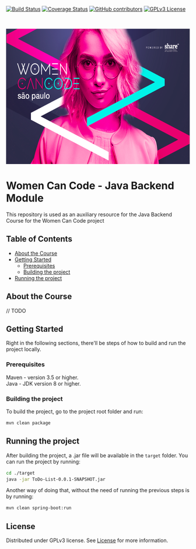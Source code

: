 
<!-- PROJECT SHIELDS -->
[![Build Status][build-shield]][build-url]
[![Coverage Status][coverage-shield]][coverage-url]
[![GitHub contributors][contributors-shield]][contributors-url]
[![GPLv3 License][license-shield]][license-url]

<!-- PROJECT LOGO -->
<br />
<p align="center">
  <a href="https://github.com/luanapp/women-can-code-java">
    <img src="women-can-code.png" alt="Women Can Code logo" width="658" height="370">
  </a>
</p>

# Women Can Code - Java Backend Module
This repository is used as an auxiliary resource for the Java Backend Course for the Women Can Code project

## Table of Contents
* [About the Course](#about-the-course)
* [Getting Started](#getting-started)
  * [Prerequisites](#prerequisites)
  * [Building the project](#building-the-project)
* [Running the project](#running-the-project) 


## About the Course
// TODO
## Getting Started
Right in the following sections, there'll be steps of how to build and run the project locally.
### Prerequisites
Maven - version 3.5 or higher.<br/>
Java - JDK version 8 or higher.
### Building the project
To build the project, go to the project root folder and run:
```sh
mvn clean package
```
## Running the project 
After building the project, a .jar file will be available in the `target` folder. You can run the project by running:
```sh
cd ./target
java -jar ToDo-List-0.0.1-SNAPSHOT.jar
```
Another way of doing that, without the need of running the previous steps is by running:
```sh
mvn clean spring-boot:run
```
## License
Distributed under GPLv3 license. See [License](LICENSE) for more information.

[build-shield]: https://travis-ci.org/luanapp/women-can-code-java.svg?branch=master
[build-url]: https://travis-ci.org/luanapp/women-can-code-java
[contributors-shield]: https://img.shields.io/github/contributors/luanapp/women-can-code-java.svg
[contributors-url]: https://github.com/luanapp/women-can-code-java/graphs/contributors
[coverage-shield]: https://coveralls.io/repos/github/luanapp/women-can-code-java/badge.svg?branch=master
[coverage-url]:https://coveralls.io/github/luanapp/women-can-code-java?branch=master
[license-shield]: https://img.shields.io/badge/license-GPLv3-blue.svg?style=flat-square
[license-url]: https://raw.githubusercontent.com/luanapp/women-can-code-java/master/LICENSE
